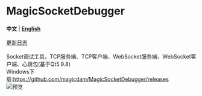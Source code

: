 # MagicSocketDebugger
**中文** | [**English**](/readme/en/README.md)  
<br />
[更新日志](./CHANGELOG.md)  
<br />
Socket调试工具，TCP服务端、TCP客户端、WebSocket服务端、WebSocket客户端、心跳包(基于Qt5.9.8)  
Windows下载:https://github.com/magicdam/MagicSocketDebugger/releases  
![预览](/resource/preview.jpg)

